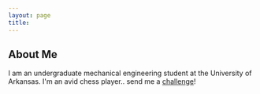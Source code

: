 ```yaml
---
layout: page
title: 
---
```

## About Me
I am an undergraduate mechanical engineering student at the University of Arkansas. I'm an avid chess player.. send me a [challenge](lichess.org/@/thatoneguy1475)!
